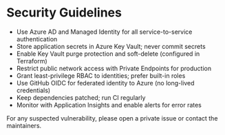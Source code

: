# Security Guidelines

- Use Azure AD and Managed Identity for all service-to-service authentication
- Store application secrets in Azure Key Vault; never commit secrets
- Enable Key Vault purge protection and soft-delete (configured in Terraform)
- Restrict public network access with Private Endpoints for production
- Grant least-privilege RBAC to identities; prefer built-in roles
- Use GitHub OIDC for federated identity to Azure (no long-lived credentials)
- Keep dependencies patched; run CI regularly
- Monitor with Application Insights and enable alerts for error rates

For any suspected vulnerability, please open a private issue or contact the maintainers.
